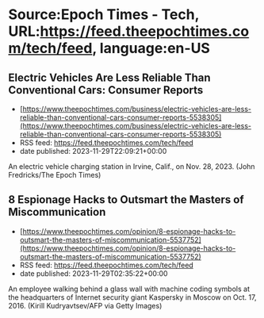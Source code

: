 # Source:Epoch Times - Tech, URL:https://feed.theepochtimes.com/tech/feed, language:en-US

## Electric Vehicles Are Less Reliable Than Conventional Cars: Consumer Reports
 - [https://www.theepochtimes.com/business/electric-vehicles-are-less-reliable-than-conventional-cars-consumer-reports-5538305](https://www.theepochtimes.com/business/electric-vehicles-are-less-reliable-than-conventional-cars-consumer-reports-5538305)
 - RSS feed: https://feed.theepochtimes.com/tech/feed
 - date published: 2023-11-29T22:09:21+00:00

An electric vehicle charging station in Irvine, Calif., on Nov. 28, 2023. (John Fredricks/The Epoch Times)

## 8 Espionage Hacks to Outsmart the Masters of Miscommunication
 - [https://www.theepochtimes.com/opinion/8-espionage-hacks-to-outsmart-the-masters-of-miscommunication-5537752](https://www.theepochtimes.com/opinion/8-espionage-hacks-to-outsmart-the-masters-of-miscommunication-5537752)
 - RSS feed: https://feed.theepochtimes.com/tech/feed
 - date published: 2023-11-29T02:35:22+00:00

An employee walking behind a glass wall with machine coding symbols at the headquarters of Internet security giant Kaspersky in Moscow on Oct. 17, 2016. (Kirill Kudryavtsev/AFP via Getty Images)

